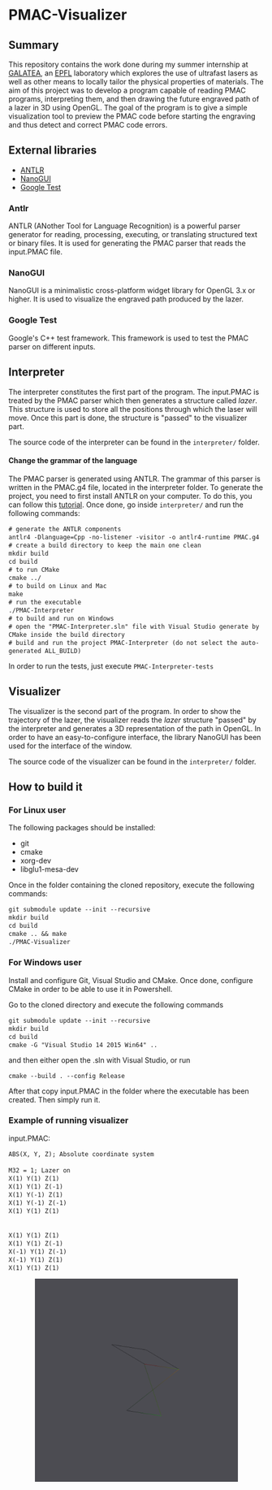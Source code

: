 # PMAC-Visualizer

## Summary
This repository contains the work done during my summer internship at [GALATEA](https://galatea.epfl.ch/), an [EPFL](www.epfl.ch) laboratory which explores the use of ultrafast lasers as well as other means to locally tailor the physical properties of materials.
The aim of this project was to develop a program capable of reading PMAC programs, interpreting them, and then drawing the future engraved path of a lazer in 3D using OpenGL. The goal of the program is to give a simple visualization tool to preview the PMAC code before starting the engraving and thus detect and correct PMAC code errors.

## External libraries

- [ANTLR](http://www.antlr.org/)
- [NanoGUI](https://github.com/wjakob/nanogui)
- [Google Test](https://github.com/google/googletest)

### Antlr
ANTLR (ANother Tool for Language Recognition) is a powerful parser generator for reading, processing, executing, or translating structured text or binary files. 
It is used for generating the PMAC parser that reads the input.PMAC file.

### NanoGUI
NanoGUI is a minimalistic cross-platform widget library for OpenGL 3.x or higher.
It is used to visualize the engraved path produced by the lazer.

### Google Test
Google's C++ test framework. This framework is used to test the PMAC parser on different inputs.

## Interpreter

The interpreter constitutes the first part of the program. The input.PMAC is treated by the PMAC parser which then generates a structure called *lazer*. This structure is used to store all the positions through which the laser will move. Once this part is done, the structure is "passed" to the visualizer part.

The source code of the interpreter can be found in the `interpreter/` folder.

#### Change the grammar of the language
The PMAC parser is generated using ANTLR. The grammar of this parser is written in the PMAC.g4 file, located in the interpreter folder. To generate the project, you need to first install ANTLR on your computer. To do this, you can follow this [tutorial](https://github.com/antlr/antlr4/blob/master/doc/getting-started.md). Once done, go inside `interpreter/` and run the following commands:
```
# generate the ANTLR components
antlr4 -Dlanguage=Cpp -no-listener -visitor -o antlr4-runtime PMAC.g4
# create a build directory to keep the main one clean
mkdir build
cd build
# to run CMake
cmake ../
# to build on Linux and Mac
make
# run the executable
./PMAC-Interpreter
# to build and run on Windows
# open the "PMAC-Interpreter.sln" file with Visual Studio generate by CMake inside the build directory
# build and run the project PMAC-Interpreter (do not select the auto-generated ALL_BUILD)
```
In order to run the tests, just execute `PMAC-Interpreter-tests`

## Visualizer
The visualizer is the second part of the program. In order to show the trajectory of the lazer, the visualizer reads the *lazer* structure "passed" by the interpreter and generates a 3D representation of the path in OpenGL.
In order to have an easy-to-configure interface, the library NanoGUI has been used for the interface of the window.

The source code of the visualizer can be found in the `interpreter/` folder.


## How to build it

### For Linux user

The following packages should be installed:

- git
- cmake
- xorg-dev
- libglu1-mesa-dev

Once in the folder containing the cloned repository,
execute the following commands:

```
git submodule update --init --recursive
mkdir build
cd build
cmake .. && make
./PMAC-Visualizer
```

### For Windows user

Install and configure Git, Visual Studio and CMake. Once done, configure CMake in order to be able to use it in Powershell.

Go to the cloned directory and execute the following commands
```
git submodule update --init --recursive
mkdir build
cd build
cmake -G "Visual Studio 14 2015 Win64" ..
```
and then either open the .sln with Visual Studio, or run
```
cmake --build . --config Release
```

After that copy input.PMAC in the folder where the executable has been created.
Then simply run it.

### Example of running visualizer
input.PMAC:
```
ABS(X, Y, Z); Absolute coordinate system

M32 = 1; Lazer on
X(1) Y(1) Z(1)
X(1) Y(1) Z(-1)
X(1) Y(-1) Z(1)
X(1) Y(-1) Z(-1)
X(1) Y(1) Z(1)


X(1) Y(1) Z(1)
X(1) Y(1) Z(-1)
X(-1) Y(1) Z(-1)
X(-1) Y(1) Z(1)
X(1) Y(1) Z(1)

```
<p align="center">
  <img src="images/visualizer1.png" width="400"/>
</p>

